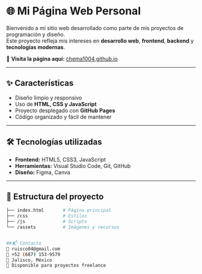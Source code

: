 # 🌐 Mi Página Web Personal

Bienvenido a mi sitio web desarrollado como parte de mis proyectos de programación y diseño.  
Este proyecto refleja mis intereses en **desarrollo web**, **frontend**, **backend** y **tecnologías modernas**.  

🔗 **Visita la página aquí:** [chema1004.github.io](https://chema1004.github.io/)

---

## ✨ Características
- Diseño limpio y responsivo
- Uso de **HTML, CSS y JavaScript**
- Proyecto desplegado con **GitHub Pages**
- Código organizado y fácil de mantener

---

## 🛠️ Tecnologías utilizadas
- **Frontend:** HTML5, CSS3, JavaScript  
- **Herramientas:** Visual Studio Code, Git, GitHub  
- **Diseño:** Figma, Canva  

---

## 📂 Estructura del proyecto
```bash
├── index.html       # Página principal
├── /css             # Estilos
├── /js              # Scripts
└── /assets          # Imágenes y recursos


##📬 Contacto
📧 ruisco04@gmail.com
📱 +52 (687) 153-9579
📍 Jalisco, México
💼 Disponible para proyectos freelance
